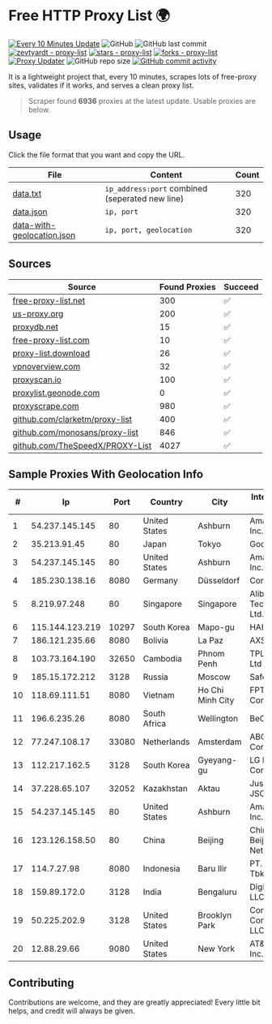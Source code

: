 
# Free HTTP Proxy List 🌍

[![Every 10 Minutes Update](https://github.com/mertguvencli/http-proxy-list/actions/workflows/main.yml/badge.svg?branch=main)](https://github.com/mertguvencli/http-proxy-list/actions/workflows/main.yml)
![GitHub](https://img.shields.io/github/license/mertguvencli/http-proxy-list)
![GitHub last commit](https://img.shields.io/github/last-commit/mertguvencli/http-proxy-list)
[![zevtyardt - proxy-list](https://img.shields.io/static/v1?label=zevtyardt&message=proxy-list&color=blue&logo=github)](https://github.com/zevtyardt/proxy-list "Go to GitHub repo")
[![stars - proxy-list](https://img.shields.io/github/stars/zevtyardt/proxy-list?style=social)](https://github.com/zevtyardt/proxy-list)
[![forks - proxy-list](https://img.shields.io/github/forks/zevtyardt/proxy-list?style=social)](https://github.com/zevtyardt/proxy-list)
[![Proxy Updater](https://github.com/zevtyardt/proxy-list/workflows/Proxy%20Updater/badge.svg)](https://github.com/zevtyardt/proxy-list/actions?query=workflow:"Proxy+Updater")
![GitHub repo size](https://img.shields.io/github/repo-size/zevtyardt/proxy-list)
[![GitHub commit activity](https://img.shields.io/github/commit-activity/m/zevtyardt/proxy-list?logo=commits)](https://github.com/zevtyardt/proxy-list/commits/main)

It is a lightweight project that, every 10 minutes, scrapes lots of free-proxy sites, validates if it works, and serves a clean proxy list.

> Scraper found **6936** proxies at the latest update. Usable proxies are below.

## Usage

Click the file format that you want and copy the URL.

|File|Content|Count|
|----|-------|-----|
|[data.txt](https://raw.githubusercontent.com/mertguvencli/http-proxy-list/main/proxy-list/data.txt)|`ip_address:port` combined (seperated new line)|320|
|[data.json](https://raw.githubusercontent.com/mertguvencli/http-proxy-list/main/proxy-list/data.json)|`ip, port`|320|
|[data-with-geolocation.json](https://raw.githubusercontent.com/mertguvencli/http-proxy-list/main/proxy-list/data-with-geolocation.json)|`ip, port, geolocation`|320|

## Sources

|Source|Found Proxies|Succeed|
|------|-------------|-------|
|[free-proxy-list.net](https://free-proxy-list.net)|300|✅|
|[us-proxy.org](https://www.us-proxy.org)|200|✅|
|[proxydb.net](http://proxydb.net)|15|✅|
|[free-proxy-list.com](https://free-proxy-list.com/?page=&port=&type%5B%5D=http&type%5B%5D=https&up_time=0&search=Search)|10|✅|
|[proxy-list.download](https://www.proxy-list.download/HTTP)|26|✅|
|[vpnoverview.com](https://vpnoverview.com/privacy/anonymous-browsing/free-proxy-servers)|32|✅|
|[proxyscan.io](https://www.proxyscan.io)|100|✅|
|[proxylist.geonode.com](https://proxylist.geonode.com/api/proxy-list?limit=300&page=1&sort_by=lastChecked&sort_type=desc&protocols=http,https)|0|✅|
|[proxyscrape.com](https://api.proxyscrape.com/v2/?request=displayproxies&protocol=http&timeout=10000&country=all&ssl=all&anonymity=all)|980|✅|
|[github.com/clarketm/proxy-list](https://raw.githubusercontent.com/clarketm/proxy-list/master/proxy-list-raw.txt)|400|✅|
|[github.com/monosans/proxy-list](https://raw.githubusercontent.com/monosans/proxy-list/main/proxies/http.txt)|846|✅|
|[github.com/TheSpeedX/PROXY-List](https://raw.githubusercontent.com/TheSpeedX/PROXY-List/master/http.txt)|4027|✅|


## Sample Proxies With Geolocation Info

|#|Ip|Port|Country|City|Internet Service Provider|
|-|--|----|-------|----|-------------------------|
|1|54.237.145.145|80|United States|Ashburn|Amazon.com, Inc.|
|2|35.213.91.45|80|Japan|Tokyo|Google LLC|
|3|54.237.145.145|80|United States|Ashburn|Amazon.com, Inc.|
|4|185.230.138.16|8080|Germany|Düsseldorf|Contabo GmbH|
|5|8.219.97.248|80|Singapore|Singapore|Alibaba (US) Technology Co., Ltd.|
|6|115.144.123.219|10297|South Korea|Mapo-gu|HAIonNet|
|7|186.121.235.66|8080|Bolivia|La Paz|AXS Bolivia S. A.|
|8|103.73.164.190|32650|Cambodia|Phnom Penh|TPLC Holdings Ltd|
|9|185.15.172.212|3128|Russia|Moscow|SafeData LLC|
|10|118.69.111.51|8080|Vietnam|Ho Chi Minh City|FPT Telecom Company|
|11|196.6.235.26|8080|South Africa|Wellington|BeOnline|
|12|77.247.108.17|33080|Netherlands|Amsterdam|ABC Consultancy|
|13|112.217.162.5|3128|South Korea|Gyeyang-gu|LG DACOM Corporation|
|14|37.228.65.107|32052|Kazakhstan|Aktau|Jusan Mobile JSC|
|15|54.237.145.145|80|United States|Ashburn|Amazon.com, Inc.|
|16|123.126.158.50|80|China|Beijing|China Unicom Beijing Province Network|
|17|114.7.27.98|8080|Indonesia|Baru Ilir|PT. INDOSAT Tbk|
|18|159.89.172.0|3128|India|Bengaluru|DigitalOcean, LLC|
|19|50.225.202.9|3128|United States|Brooklyn Park|Comcast Cable Communications, LLC|
|20|12.88.29.66|9080|United States|New York|AT&T Services, Inc.|



## Contributing

Contributions are welcome, and they are greatly appreciated! Every
little bit helps, and credit will always be given.

